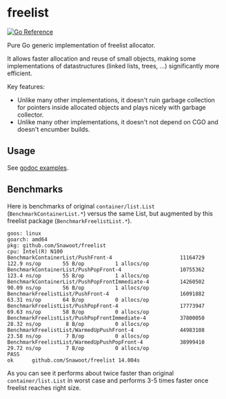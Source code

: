 # freelist

[![Go Reference](https://pkg.go.dev/badge/github.com/Snawoot/freelist.svg)](https://pkg.go.dev/github.com/Snawoot/freelist)

Pure Go generic implementation of freelist allocator.

It allows faster allocation and reuse of small objects, making some implementations of datastructures (linked lists, trees, ...) significantly more efficient.

Key features:

* Unlike many other implementations, it doesn't ruin garbage collection for pointers inside allocated objects and plays nicely with garbage collector.
* Unlike many other implementations, it doesn't not depend on CGO and doesn't encumber builds.

## Usage

See [godoc examples](https://pkg.go.dev/github.com/Snawoot/freelist#pkg-examples).

## Benchmarks

Here is benchmarks of original `container/list.List` (`BenchmarkContainerList.*`) versus the same List, but augmented by this freelist package (`BenchmarkFreelistList.*`).

```
goos: linux
goarch: amd64
pkg: github.com/Snawoot/freelist
cpu: Intel(R) N100
BenchmarkContainerList/PushFront-4                     	11164729	        122.9 ns/op	      55 B/op	       1 allocs/op
BenchmarkContainerList/PushPopFront-4                  	10755362	        123.4 ns/op	      55 B/op	       1 allocs/op
BenchmarkContainerList/PushPopFrontImmediate-4         	14260502	        90.09 ns/op	      56 B/op	       1 allocs/op
BenchmarkFreelistList/PushFront-4                      	16091882	        63.31 ns/op	      64 B/op	       0 allocs/op
BenchmarkFreelistList/PushPopFront-4                   	17773947	        69.63 ns/op	      58 B/op	       0 allocs/op
BenchmarkFreelistList/PushPopFrontImmediate-4          	37800050	        28.32 ns/op	       8 B/op	       0 allocs/op
BenchmarkFreelistList/WarmedUpPushFront-4              	44983108	        23.58 ns/op	       7 B/op	       0 allocs/op
BenchmarkFreelistList/WarmedUpPushPopFront-4           	38999410	        29.72 ns/op	       7 B/op	       0 allocs/op
PASS
ok  	github.com/Snawoot/freelist	14.004s
```

As you can see it performs about twice faster than original `container/list.List` in worst case and performs 3-5 times faster once freelist reaches right size.

